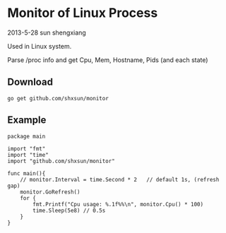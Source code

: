 Monitor of Linux Process
=========================
2013-5-28 sun shengxiang

Used in Linux system.

Parse /proc info and get Cpu, Mem, Hostname, Pids (and each state)

## Download

    go get github.com/shxsun/monitor

## Example
    
    package main

    import "fmt"
    import "time"
    import "github.com/shxsun/monitor"

    func main(){
        // monitor.Interval = time.Second * 2   // default 1s, (refresh gap)
        monitor.GoRefresh()
        for {
            fmt.Printf("Cpu usage: %.1f%%\n", monitor.Cpu() * 100)
            time.Sleep(5e8) // 0.5s
        }
    }
